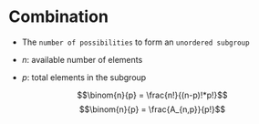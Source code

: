 # Combination

- The `number of possibilities` to form an `unordered subgroup`

- $n$: available number of elements
- $p$: total elements in the subgroup

$$\binom{n}{p} = \frac{n!}{(n-p)!*p!}$$
$$\binom{n}{p} = \frac{A_{n,p}}{p!}$$
